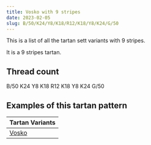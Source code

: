 ```yaml
---
title: Vosko with 9 stripes
date: 2023-02-05
slug: B/50/K24/Y8/K18/R12/K18/Y8/K24/G/50
---
```

This is a list of all the tartan sett variants with 9 stripes.

It is a 9 stripes tartan.


## Thread count
B/50 K24 Y8 K18 R12 K18 Y8 K24 G/50

## Examples of this tartan pattern

| Tartan Variants |
|---------------|
| [Vosko](/variants/b/50/k24/y8/k18/r12/k18/y8/k24/g/50-b304080-g008000-k000000-rc00000-yf0c000)||
